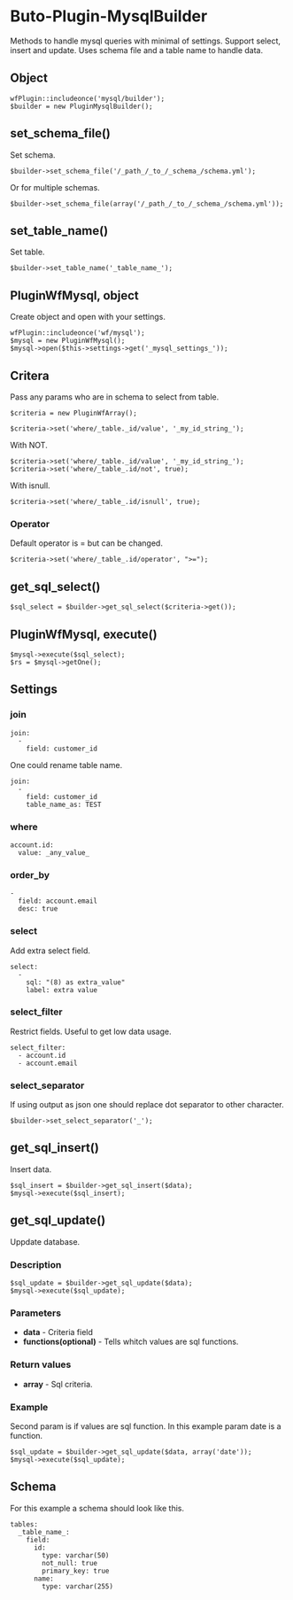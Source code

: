 # Buto-Plugin-MysqlBuilder
Methods to handle mysql queries with minimal of settings. Support select, insert and update. Uses schema file and a table name to handle data.


<!-- ## Data
```
$data = array('id' => '_my_id_string_', 'name' => '_a_name_')
``` -->


## Object
```
wfPlugin::includeonce('mysql/builder');
$builder = new PluginMysqlBuilder();
```

## set_schema_file()
Set schema.
```
$builder->set_schema_file('/_path_/_to_/_schema_/schema.yml');
```
Or for multiple schemas.
```
$builder->set_schema_file(array('/_path_/_to_/_schema_/schema.yml'));
```

## set_table_name()
Set table.
```
$builder->set_table_name('_table_name_');
```


## PluginWfMysql, object
Create object and open with your settings.
```
wfPlugin::includeonce('wf/mysql');
$mysql = new PluginWfMysql();
$mysql->open($this->settings->get('_mysql_settings_'));
```


## Critera
Pass any params who are in schema to select from table. 
```
$criteria = new PluginWfArray();
```
```
$criteria->set('where/_table._id/value', '_my_id_string_');
```
With NOT.
```
$criteria->set('where/_table._id/value', '_my_id_string_');
$criteria->set('where/_table_.id/not', true);
```
With isnull.
```
$criteria->set('where/_table_.id/isnull', true);
```

### Operator
Default operator is = but can be changed.
```
$criteria->set('where/_table_.id/operator', ">=");
```

## get_sql_select()
```
$sql_select = $builder->get_sql_select($criteria->get());
```

## PluginWfMysql, execute()

```
$mysql->execute($sql_select);
$rs = $mysql->getOne();
```


## Settings

### join
```
join:
  -
    field: customer_id
```
One could rename table name.
```
join:
  -
    field: customer_id
    table_name_as: TEST
```

### where
```
account.id:
  value: _any_value_
```
### order_by
```
-
  field: account.email
  desc: true
```
### select
Add extra select field.
```
select:
  -
    sql: "(8) as extra_value"
    label: extra value
```
### select_filter
Restrict fields. Useful to get low data usage.
```
select_filter:
  - account.id
  - account.email
```

### select_separator
If using output as json one should replace dot separator to other character.
```
$builder->set_select_separator('_');
```

## get_sql_insert()
Insert data.
```
$sql_insert = $builder->get_sql_insert($data);
$mysql->execute($sql_insert);
```

## get_sql_update()
Uppdate database.

### Description
```
$sql_update = $builder->get_sql_update($data);
$mysql->execute($sql_update);
```
### Parameters
- **data** - Criteria field
- **functions(optional)** - Tells whitch values are sql functions.

### Return values
- **array** - Sql criteria.


### Example
Second param is if values are sql function. In this example param date is a function.
```
$sql_update = $builder->get_sql_update($data, array('date'));
$mysql->execute($sql_update);
```



## Schema
For this example a schema should look like this.
```
tables:
  _table_name_:
    field:
      id:
        type: varchar(50)
        not_null: true
        primary_key: true
      name:
        type: varchar(255)
```
